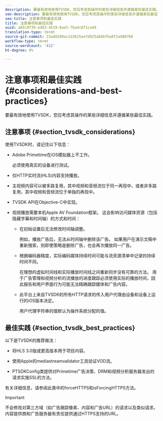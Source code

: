 ```yaml
---
description: 要最有效地使用TVSDK，您应考虑其操作的某些详细信息并遵循某些最佳实践。
seo-description: 要最有效地使用TVSDK，您应考虑其操作的某些详细信息并遵循某些最佳实践。
seo-title: 注意事项和最佳实践
title: 注意事项和最佳实践
uuid: a65c9739-ed83-4519-8ae5-7ba4c8f1ca49
translation-type: tm+mt
source-git-commit: 23a48208ac1d3625ae7d925ab6bfba8f2a980766
workflow-type: tm+mt
source-wordcount: '412'
ht-degree: 0%

---
```



# 注意事项和最佳实践 {#considerations-and-best-practices}

要最有效地使用TVSDK，您应考虑其操作的某些详细信息并遵循某些最佳实践。

## 注意事项 {#section_tvsdk_considerations}

使用TVSDK时，请记住以下信息：

* Adobe Primetime在iOS模拟器上不工作。

   必须使用真实的设备进行测试。

* 仅HTTP实时流(HLS)内容支持播放。

* 主视频内容可以被多路复用，其中视频和音频流位于同一再现中，或者非多路复用，其中视频和音频流位于单独的再现中。

* TVSDK API在Objective-C中实现。

* 视频播放需要本机Apple AV Foundation框架。 这会影响访问媒体资源（包括隐藏字幕和时间轴）的方式和时间：

   * 在初始设置后无法修改时间轴调整。

      例如，播放广告后，无法从时间轴中删除该广告。 如果用户在演示文稿中重新搜索，则即使策略是删除广告，也会再次播放同一广告。

   * 根据编码器精度，实际编码媒体持续时间可能与流资源清单中记录的持续时间不同。

      在理想的虚拟时间线和实际播放时间线之间重新同步没有可靠的方法。 用于广告管理和视频分析的流播放的进度跟踪必须使用实际的播放时间，因此报告和用户界面行为可能无法精确跟踪媒体和广告内容。

   * 此平台上来自TVSDK的所有HTTP请求的传入用户代理由设备和设备上运行的iOS版本决定。

      用户代理字符串的值默认为操作系统分配的值。

## 最佳实践 {#section_tvsdk_best_practices}

以下是TVSDK的推荐做法：

* 将HLS 3.0版或更高版本用于项目内容。

* 使用Apple的mediastreamvalidator工具验证VOD流。

* PTSDKConfig类提供对Primetime广告决策、DRM和视频分析服务器发出的请求实施SSL的方法。

有关详细信息，请参阅此类中的forceHTTPS和isForcingHTTPS方法。

>[!IMPORTANT]
>
>不会修改对第三方域（如广告跟踪像素、内容和广告URL）的请求以及类似请求。 内容提供商和广告服务器有责任提供通过HTTPS支持的URL。
